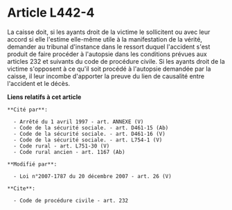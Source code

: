 # Article L442-4

La caisse doit, si les ayants droit de la victime le sollicitent ou avec leur accord si elle l'estime elle-même utile à la
manifestation de la vérité, demander au tribunal d'instance dans le ressort duquel l'accident s'est produit de faire procéder
à l'autopsie dans les conditions prévues aux articles 232 et suivants du    code de procédure civile. Si les ayants droit de
la victime s'opposent à ce qu'il soit procédé à l'autopsie demandée par la caisse, il leur incombe d'apporter la preuve du
lien de causalité entre l'accident et le décès.

**Liens relatifs à cet article**

	**Cité par**:

	  - Arrêté du 1 avril 1997 - art. ANNEXE (V)
	  - Code de la sécurité sociale. - art. D461-15 (Ab)
	  - Code de la sécurité sociale. - art. D461-16 (V)
	  - Code de la sécurité sociale. - art. L754-1 (V)
	  - Code rural - art. L751-30 (V)
	  - Code rural ancien - art. 1167 (Ab)

	**Modifié par**:

	  - Loi n°2007-1787 du 20 décembre 2007 - art. 26 (V)

	**Cite**:

	  - Code de procédure civile - art. 232
